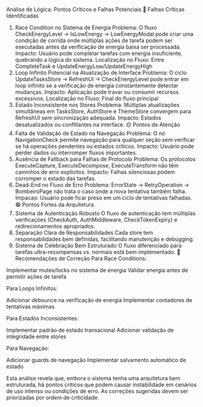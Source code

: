 Análise de Lógica: Pontos Críticos e Falhas Potenciais
🔴 Falhas Críticas Identificadas
1. Race Condition no Sistema de Energia
Problema: O fluxo CheckEnergyLevel → IsLowEnergy → LowEnergyModal pode criar uma condição de corrida onde múltiplas ações de tarefa podem ser executadas antes da verificação de energia baixa ser processada.
Impacto: Usuário pode completar tarefas com energia insuficiente, quebrando a lógica do sistema.
Localização no Fluxo: Entre CompleteTask e UpdateEnergyLow/UpdateEnergyHigh
2. Loop Infinito Potencial na Atualização de Interface
Problema: O ciclo UpdateTasksStore → RefreshUI → CheckEnergyLevel pode entrar em loop infinito se a verificação de energia constantemente detectar mudanças.
Impacto: Aplicação pode travar ou consumir recursos excessivos.
Localização no Fluxo: Final do fluxo principal
3. Estado Inconsistente nos Stores
Problema: Múltiplas atualizações simultâneas em TasksStore, AuthStore e ThemeStore convergem para RefreshUI sem sincronização adequada.
Impacto: Estados desatualizados ou conflitantes na interface.
🟡 Pontos de Atenção
4. Falta de Validação de Estado na Navegação
Problema: O nó NavigationCheck permite navegação para qualquer seção sem verificar se há operações pendentes ou estados críticos.
Impacto: Usuário pode perder dados ou interromper fluxos importantes.
5. Ausência de Fallback para Falhas de Protocolo
Problema: Os protocolos ExecuteCapture, ExecuteDecompose, ExecuteTransform não têm caminhos de erro explícitos.
Impacto: Falhas silenciosas podem corromper o estado das tarefas.
6. Dead-End no Fluxo de Erro
Problema: ErrorState → RetryOperation → BombeiroPage não trata o caso onde a nova tentativa também falha.
Impacao: Usuário pode ficar preso em um ciclo de tentativas falhadas.
🟢 Pontos Fortes da Arquitetura
7. Sistema de Autenticação Robusto
O fluxo de autenticação tem múltiplas verificações (CheckAuth, AuthMiddleware, CheckTokenExpiry) e redirecionamentos apropriados.
8. Separação Clara de Responsabilidades
Cada store tem responsabilidades bem definidas, facilitando manutenção e debugging.
9. Sistema de Celebração Bem Estruturado
O fluxo diferenciado para tarefas ultra-recompensas vs. normais está bem implementado.
🔧 Recomendações de Correção
Para Race Conditions:

Implementar mutex/locks no sistema de energia
Validar energia antes de permitir ações de tarefa

Para Loops Infinitos:

Adicionar debounce na verificação de energia
Implementar contadores de tentativas máximas

Para Estados Inconsistentes:

Implementar padrão de estado transacional
Adicionar validação de integridade entre stores

Para Navegação:

Adicionar guards de navegação
Implementar salvamento automático de estado

Esta análise revela que, embora o sistema tenha uma arquitetura bem estruturada, há pontos críticos que podem causar instabilidade em cenários de uso intenso ou condições de erro. As correções sugeridas devem ser priorizadas por ordem de criticidade.